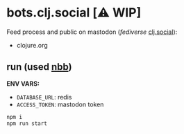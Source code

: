 # bots.clj.social [⚠️ WIP]

Feed process and public on mastodon (_fediverse_ [clj.social](https://clj.social)):

- clojure.org

## run (used [nbb](https://github.com/babashka/nbb))

**ENV VARS:**

- `DATABASE_URL`: redis
- `ACCESS_TOKEN`: mastodon token

``` sh
npm i
npm run start
```
